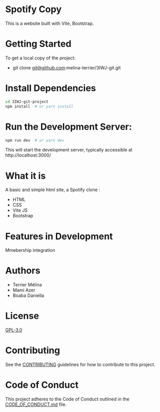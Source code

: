 
# Spotify Copy
This is a website built with Vite, Bootstrap.

# Getting Started
To get a local copy of the project:
- git clone git@github.com:melina-terrier/3IWJ-git.git

# Install Dependencies
```bash
cd 3IWJ-git-project
npm install  # or yarn install
```

# Run the Development Server:
```bash
npm run dev  # or yarn dev
```
This will start the development server, typically accessible at http://localhost:3000/ 


# What it is

A basic and simple html site, a Spotify clone :
- HTML
- CSS
- Vite JS
- Bootstrap

# Features in Development
Mmebership integration

# Authors
- Terrier Mélina
- Mami Azer
- Boaba Daniella

# License
[GPL-3.0](LICENSE)

# Contributing
See the [CONTRIBUTING](CONTRIBUTING.md) guidelines for how to contribute to this project.

# Code of Conduct 
This project adheres to the Code of Conduct outlined in the [CODE_OF_CONDUCT.md](CODE_OF_CONDUCT.md) file.
